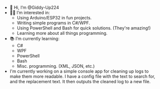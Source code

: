 - 👋 Hi, I’m @Giddy-Up224
- 👨‍💻 I’m interested in:
  - Using Arduino/ESP32 in fun projects.
  - Writing simple programs in C#/WPF.
  - Using PowerShell and Bash for quick solutions. (They're amazing!)
  - Learning more about all things programming.
- 📚 I’m currently learning:
  - C#
  - WPF
  - PowerShell
  - Bash
  - Misc. programming. (XML, JSON, etc.)
- I'm currently working on a simple console app for
  cleaning up logs to make them more readable. I have
  a config file with the text to search for, and
  the replacement text. It then outputs the cleaned
  log to a new file.

<!---
Giddy-Up224/Giddy-Up224 is a ✨ special ✨ repository because its `README.md` (this file) appears on your GitHub profile.
You can click the Preview link to take a look at your changes.
--->
